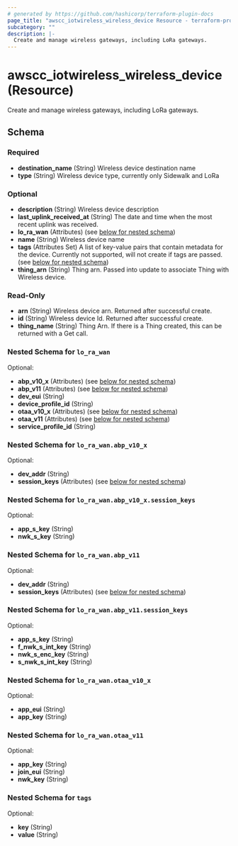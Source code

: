 ```yaml
---
# generated by https://github.com/hashicorp/terraform-plugin-docs
page_title: "awscc_iotwireless_wireless_device Resource - terraform-provider-awscc"
subcategory: ""
description: |-
  Create and manage wireless gateways, including LoRa gateways.
---
```


# awscc_iotwireless_wireless_device (Resource)

Create and manage wireless gateways, including LoRa gateways.



<!-- schema generated by tfplugindocs -->
## Schema

### Required

- **destination_name** (String) Wireless device destination name
- **type** (String) Wireless device type, currently only Sidewalk and LoRa

### Optional

- **description** (String) Wireless device description
- **last_uplink_received_at** (String) The date and time when the most recent uplink was received.
- **lo_ra_wan** (Attributes) (see [below for nested schema](#nestedatt--lo_ra_wan))
- **name** (String) Wireless device name
- **tags** (Attributes Set) A list of key-value pairs that contain metadata for the device. Currently not supported, will not create if tags are passed. (see [below for nested schema](#nestedatt--tags))
- **thing_arn** (String) Thing arn. Passed into update to associate Thing with Wireless device.

### Read-Only

- **arn** (String) Wireless device arn. Returned after successful create.
- **id** (String) Wireless device Id. Returned after successful create.
- **thing_name** (String) Thing Arn. If there is a Thing created, this can be returned with a Get call.

<a id="nestedatt--lo_ra_wan"></a>
### Nested Schema for `lo_ra_wan`

Optional:

- **abp_v10_x** (Attributes) (see [below for nested schema](#nestedatt--lo_ra_wan--abp_v10_x))
- **abp_v11** (Attributes) (see [below for nested schema](#nestedatt--lo_ra_wan--abp_v11))
- **dev_eui** (String)
- **device_profile_id** (String)
- **otaa_v10_x** (Attributes) (see [below for nested schema](#nestedatt--lo_ra_wan--otaa_v10_x))
- **otaa_v11** (Attributes) (see [below for nested schema](#nestedatt--lo_ra_wan--otaa_v11))
- **service_profile_id** (String)

<a id="nestedatt--lo_ra_wan--abp_v10_x"></a>
### Nested Schema for `lo_ra_wan.abp_v10_x`

Optional:

- **dev_addr** (String)
- **session_keys** (Attributes) (see [below for nested schema](#nestedatt--lo_ra_wan--abp_v10_x--session_keys))

<a id="nestedatt--lo_ra_wan--abp_v10_x--session_keys"></a>
### Nested Schema for `lo_ra_wan.abp_v10_x.session_keys`

Optional:

- **app_s_key** (String)
- **nwk_s_key** (String)



<a id="nestedatt--lo_ra_wan--abp_v11"></a>
### Nested Schema for `lo_ra_wan.abp_v11`

Optional:

- **dev_addr** (String)
- **session_keys** (Attributes) (see [below for nested schema](#nestedatt--lo_ra_wan--abp_v11--session_keys))

<a id="nestedatt--lo_ra_wan--abp_v11--session_keys"></a>
### Nested Schema for `lo_ra_wan.abp_v11.session_keys`

Optional:

- **app_s_key** (String)
- **f_nwk_s_int_key** (String)
- **nwk_s_enc_key** (String)
- **s_nwk_s_int_key** (String)



<a id="nestedatt--lo_ra_wan--otaa_v10_x"></a>
### Nested Schema for `lo_ra_wan.otaa_v10_x`

Optional:

- **app_eui** (String)
- **app_key** (String)


<a id="nestedatt--lo_ra_wan--otaa_v11"></a>
### Nested Schema for `lo_ra_wan.otaa_v11`

Optional:

- **app_key** (String)
- **join_eui** (String)
- **nwk_key** (String)



<a id="nestedatt--tags"></a>
### Nested Schema for `tags`

Optional:

- **key** (String)
- **value** (String)



